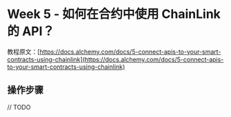 # Week 5 - 如何在合约中使用 ChainLink 的 API？

教程原文：[https://docs.alchemy.com/docs/5-connect-apis-to-your-smart-contracts-using-chainlink](https://docs.alchemy.com/docs/5-connect-apis-to-your-smart-contracts-using-chainlink)

## 操作步骤

// TODO